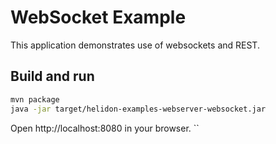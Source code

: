 # WebSocket Example

This application demonstrates use of websockets and REST.

## Build and run

```bash
mvn package
java -jar target/helidon-examples-webserver-websocket.jar
```

Open http://localhost:8080 in your browser.
``

